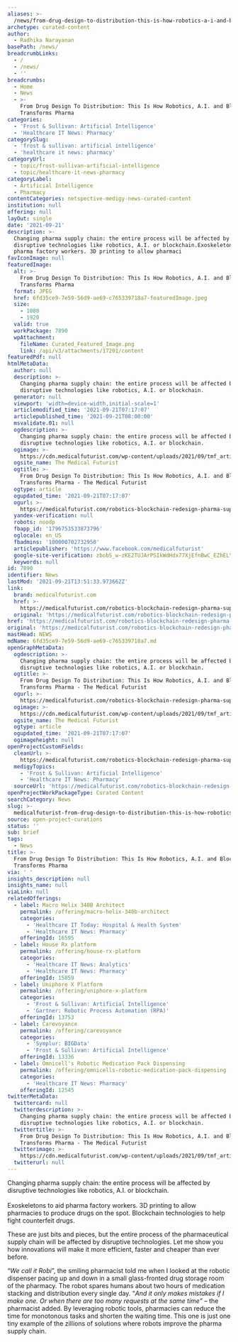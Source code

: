 ```yaml
---
aliases: >-
  /news/from-drug-design-to-distribution-this-is-how-robotics-a-i-and-blockchain-transforms-pharma
archetype: curated-content
author:
  - Radhika Narayanan
basePath: /news/
breadcrumbLinks:
  - /
  - /news/
  - ''
breadcrumbs:
  - Home
  - News
  - >-
    From Drug Design To Distribution: This Is How Robotics, A.I. and Blockchain
    Transforms Pharma
categories:
  - 'Frost & Sullivan: Artificial Intelligence'
  - 'Healthcare IT News: Pharmacy'
categorySlug:
  - 'frost & sullivan: artificial intelligence'
  - 'healthcare it news: pharmacy'
categoryUrl:
  - topic/frost-sullivan-artificial-intelligence
  - topic/healthcare-it-news-pharmacy
categoryLabel:
  - Artificial Intelligence
  - Pharmacy
contentCategories: netspective-medigy-news-curated-content
institution: null
offering: null
layOut: single
date: '2021-09-21'
description: >-
  Changing pharma supply chain: the entire process will be affected by
  disruptive technologies like robotics, A.I. or blockchain.Exoskeletons to aid
  pharma factory workers. 3D printing to allow pharmaci
favIconImage: null
featuredImage:
  alt: >-
    From Drug Design To Distribution: This Is How Robotics, A.I. and Blockchain
    Transforms Pharma
  format: JPEG
  href: 6fd35ce9-7e59-56d9-ae69-c765339718a7-featuredImage.jpeg
  size:
    - 1080
    - 1920
  valid: true
  workPackage: 7890
  wpAttachment:
    fileName: Curated_Featured_Image.png
    link: /api/v3/attachments/17201/content
featuredPdf: null
htmlMetaData:
  author: null
  description: >-
    Changing pharma supply chain: the entire process will be affected by
    disruptive technologies like robotics, A.I. or blockchain.
  generator: null
  viewport: 'width=device-width,initial-scale=1'
  articlemodified_time: '2021-09-21T07:17:07'
  articlepublished_time: '2021-09-21T08:00:00'
  msvalidate.01: null
  ogdescription: >-
    Changing pharma supply chain: the entire process will be affected by
    disruptive technologies like robotics, A.I. or blockchain.
  ogimage: >-
    https://cdn.medicalfuturist.com/wp-content/uploads/2021/09/tmf_article_291_A-02.png
  ogsite_name: The Medical Futurist
  ogtitle: >-
    From Drug Design To Distribution: This Is How Robotics, A.I. and Blockchain
    Transforms Pharma - The Medical Futurist
  ogtype: article
  ogupdated_time: '2021-09-21T07:17:07'
  ogurl: >-
    https://medicalfuturist.com/robotics-blockchain-redesign-pharma-supply-chain/
  yandex-verification: null
  robots: noodp
  fbapp_id: '1796753533873796'
  oglocale: en_US
  fbadmins: '100000702732950'
  articlepublisher: 'https://www.facebook.com/medicalfuturist'
  google-site-verification: zbobS_w-zKE2TUJArPSIkWdHdx77XjEfnBwC_EZhELY
  keywords: null
id: 7890
identifier: News
lastMod: '2021-09-21T13:51:33.973662Z'
link:
  brand: medicalfuturist.com
  href: >-
    https://medicalfuturist.com/robotics-blockchain-redesign-pharma-supply-chain/
  original: 'https://medicalfuturist.com/robotics-blockchain-redesign-pharma-supply-chain'
href: 'https://medicalfuturist.com/robotics-blockchain-redesign-pharma-supply-chain/'
original: 'https://medicalfuturist.com/robotics-blockchain-redesign-pharma-supply-chain'
mastHead: NEWS
mdName: 6fd35ce9-7e59-56d9-ae69-c765339718a7.md
openGraphMetaData:
  ogdescription: >-
    Changing pharma supply chain: the entire process will be affected by
    disruptive technologies like robotics, A.I. or blockchain.
  ogtitle: >-
    From Drug Design To Distribution: This Is How Robotics, A.I. and Blockchain
    Transforms Pharma - The Medical Futurist
  ogurl: >-
    https://medicalfuturist.com/robotics-blockchain-redesign-pharma-supply-chain/
  ogimage: >-
    https://cdn.medicalfuturist.com/wp-content/uploads/2021/09/tmf_article_291_A-02.png
  ogsite_name: The Medical Futurist
  ogtype: article
  ogupdated_time: '2021-09-21T07:17:07'
  ogimageheight: null
openProjectCustomFields:
  cleanUrl: >-
    https://medicalfuturist.com/robotics-blockchain-redesign-pharma-supply-chain/
  medigyTopics:
    - 'Frost & Sullivan: Artificial Intelligence'
    - 'Healthcare IT News: Pharmacy'
  sourceUrl: 'https://medicalfuturist.com/robotics-blockchain-redesign-pharma-supply-chain'
openProjectWorkPackageType: Curated Content
searchCategory: News
slug: >-
  medicalfuturist-from-drug-design-to-distribution-this-is-how-robotics-a-i-and-blockchain-transforms-pharma
source: open-project-curations
status: ''
sub: brief
tags:
  - News
title: >-
  From Drug Design To Distribution: This Is How Robotics, A.I. and Blockchain
  Transforms Pharma
via: ' '
insights_description: null
insights_name: null
viaLink: null
relatedOfferings:
  - label: Macro Helix 340B Architect
    permalink: /offering/macro-helix-340b-architect
    categories:
      - 'Healthcare IT Today: Hospital & Health System'
      - 'Healthcare IT News: Pharmacy'
    offeringId: 16595
  - label: House Rx platform
    permalink: /offering/house-rx-platform
    categories:
      - 'Healthcare IT News: Analytics'
      - 'Healthcare IT News: Pharmacy'
    offeringId: 15859
  - label: Uniphore X Platform
    permalink: /offering/uniphore-x-platform
    categories:
      - 'Frost & Sullivan: Artificial Intelligence'
      - 'Gartner: Robotic Process Automation (RPA)'
    offeringId: 13753
  - label: Carevoyance
    permalink: /offering/carevoyance
    categories:
      - 'Symplur: BIGData'
      - 'Frost & Sullivan: Artificial Intelligence'
    offeringId: 13336
  - label: Omnicell's Robotic Medication Pack Dispensing
    permalink: /offering/omnicells-robotic-medication-pack-dispensing
    categories:
      - 'Healthcare IT News: Pharmacy'
    offeringId: 12545
twitterMetaData:
  twittercard: null
  twitterdescription: >-
    Changing pharma supply chain: the entire process will be affected by
    disruptive technologies like robotics, A.I. or blockchain.
  twittertitle: >-
    From Drug Design To Distribution: This Is How Robotics, A.I. and Blockchain
    Transforms Pharma - The Medical Futurist
  twitterimage: >-
    https://cdn.medicalfuturist.com/wp-content/uploads/2021/09/tmf_article_291_A-02.png
  twitterurl: null
---
```

<p>Changing pharma supply chain: the entire process will be affected by disruptive technologies like robotics, A.I. or blockchain.<br><br>Exoskeletons to aid pharma factory workers. 3D printing to allow pharmacies to produce drugs on the spot. Blockchain technologies to help fight counterfeit drugs.&nbsp;</p><p>These are just bits and pieces, but the entire process of the pharmaceutical supply chain will be affected by disruptive technologies. Let me show you how innovations will make it more efficient, faster and cheaper than ever before.</p><p>“<i>We call it Robi</i>”, the smiling pharmacist told me when I looked at the robotic dispenser pacing up and down in a small glass-fronted drug storage room of the pharmacy. The robot spares humans about two hours of medication stacking and distribution every single day. “<i>And it only makes mistakes if I make one. Or when there are too many requests at the same time” </i>– the pharmacist added. By leveraging robotic tools, pharmacies can reduce the time for monotonous tasks and shorten the waiting time. This one is just one tiny example of the zillions of solutions where robots improve the pharma supply chain.</p>